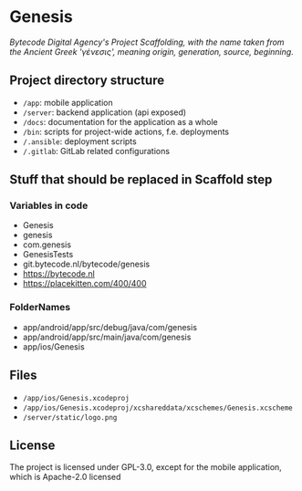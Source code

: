 # Genesis

_Bytecode Digital Agency's Project Scaffolding, with the name taken from the Ancient Greek 'γένεσις', meaning origin, generation, source, beginning._

## Project directory structure

* `/app`: mobile application
* `/server`: backend application (api exposed)
* `/docs`: documentation for the application as a whole
* `/bin`: scripts for project-wide actions, f.e. deployments
* `/.ansible`: deployment scripts
* `/.gitlab`: GitLab related configurations

## Stuff that should be replaced in Scaffold step

### Variables in code

* Genesis
* genesis
* com.genesis
* GenesisTests
* git.bytecode.nl/bytecode/genesis
* https://bytecode.nl
* https://placekitten.com/400/400

### FolderNames
* app/android/app/src/debug/java/com/genesis
* app/android/app/src/main/java/com/genesis
* app/ios/Genesis

## Files

* `/app/ios/Genesis.xcodeproj`
* `/app/ios/Genesis.xcodeproj/xcshareddata/xcschemes/Genesis.xcscheme`
* `/server/static/logo.png`

## License

The project is licensed under GPL-3.0, except for the mobile application, which is Apache-2.0 licensed

